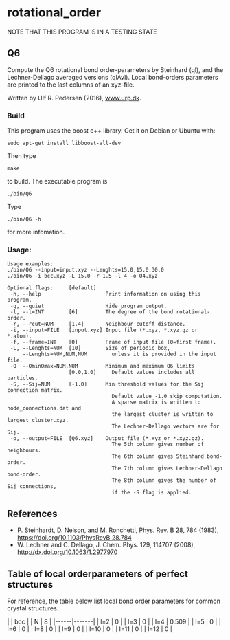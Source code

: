 # rotational_order

NOTE THAT THIS PROGRAM IS IN A TESTING STATE

## Q6
Compute the Q6 rotational bond order-parameters by Steinhard (ql),
and the Lechner-Dellago averaged versions (qlAvl).
Local bond-orders parameters are printed to the last columns of an xyz-file.

Written by Ulf R. Pedersen (2016), www.urp.dk.

### Build
This program uses the boost c++ library. Get it on Debian or Ubuntu with:
```
sudo apt-get install libboost-all-dev
```
Then type
```
make
```
to build. The executable program is
```
./bin/Q6
```
Type
```
./bin/Q6 -h
```
for more infomation.
### Usage:
```
Usage examples:
./bin/Q6 --input=input.xyz --Lenghts=15.0,15.0.30.0
./bin/Q6 -i bcc.xyz -L 15.0 -r 1.5 -l 4 -o Q4.xyz

Optional flags:     [default]
 -h, --help                     Print information on using this program.
 -q, --quiet                    Hide program output.
 -l, --l=INT        [6]         The degree of the bond rotational-order.
 -r, --rcut=NUM     [1.4]       Neighbour cutoff distance.
 -i, --input=FILE   [input.xyz] Input file (*.xyz, *.xyz.gz or *.atom).
 -f, --frame=INT    [0]         Frame of input file (0=first frame).
 -L, --Lenghts=NUM  [10]        Size of periodic box,
     --Lenghts=NUM,NUM,NUM        unless it is provided in the input file.
 -Q  --QminQmax=NUM,NUM         Minimum and maximum Q6 limits
                    [0.0,1.0]     Default values includes all particles.
 -S, --Sij=NUM      [-1.0]      Min threshold values for the Sij connection matrix.
                                  Default value -1.0 skip computation.
                                  A sparse matrix is written to node_connections.dat and
                                  the largest cluster is written to largest_cluster.xyz.
                                  The Lechner-Dellago vectors are for Sij.
 -o, --output=FILE  [Q6.xyz]    Output file (*.xyz or *.xyz.gz).
                                  The 5th column gives number of neighbours. 
                                  The 6th column gives Steinhard bond-order. 
                                  The 7th column gives Lechner-Dellago bond-order. 
                                  The 8th column gives the number of Sij connections, 
                                  if the -S flag is applied. 
```
## References
* P. Steinhardt, D. Nelson, and M. Ronchetti, Phys. Rev. B 28, 784 (1983), https://doi.org/10.1103/PhysRevB.28.784
* W. Lechner and C. Dellago, J. Chem. Phys. 129, 114707 (2008), http://dx.doi.org/10.1063/1.2977970

## Table of local orderparameters of perfect structures
For reference, the table below list local bond order parameters for common crystal structures.

|      | bcc   |
| N    | 8     |
|------|-------|
| l=2  | 0     |
| l=3  | 0     |
| l=4  | 0.509 |
| l=5  | 0     |
| l=6  | 0     |
| l=8  | 0     |
| l=9  | 0     |
| l=10 | 0     |
| l=11 | 0     |
| l=12 | 0     |


